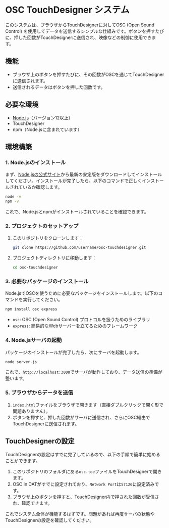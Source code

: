 # OSC TouchDesigner システム

このシステムは、ブラウザからTouchDesignerに対してOSC (Open Sound Control) を使用してデータを送信するシンプルな仕組みです。ボタンを押すたびに、押した回数がTouchDesignerに送信され、映像などの制御に使用できます。

## 機能
- ブラウザ上のボタンを押すたびに、その回数がOSCを通じてTouchDesignerに送信されます。
- 送信されるデータはボタンを押した回数です。

## 必要な環境

- [Node.js](https://nodejs.org/)（バージョン12以上）
- TouchDesigner
- npm（Node.jsに含まれています）

## 環境構築

### 1. Node.jsのインストール

まず、[Node.jsの公式サイト](https://nodejs.org/)から最新の安定版をダウンロードしてインストールしてください。インストールが完了したら、以下のコマンドで正しくインストールされているか確認します。

```bash
node -v
npm -v
```

これで、Node.jsとnpmがインストールされていることを確認できます。

### 2. プロジェクトのセットアップ

1. このリポジトリをクローンします：

   ```bash
   git clone https://github.com/username/osc-touchdesigner.git
   ```

2. プロジェクトディレクトリに移動します：

   ```bash
   cd osc-touchdesigner
   ```

### 3. 必要なパッケージのインストール

Node.jsでOSCを使うために必要なパッケージをインストールします。以下のコマンドを実行してください。

```bash
npm install osc express
```

- `osc`: OSC (Open Sound Control) プロトコルを扱うためのライブラリ
- `express`: 簡易的なWebサーバーを立てるためのフレームワーク

### 4. Node.jsサーバの起動

パッケージのインストールが完了したら、次にサーバを起動します。

```bash
node server.js
```

これで、`http://localhost:3000`でサーバが動作しており、データ送信の準備が整います。

### 5. ブラウザからデータを送信

1. `index.html`ファイルをブラウザで開きます（直接ダブルクリックで開く形で問題ありません）。
2. ボタンを押すと、押した回数がサーバに送信され、さらにOSC経由でTouchDesignerに送信されます。

## TouchDesignerの設定

TouchDesignerの設定はすでに完了しているので、以下の手順で簡単に始めることができます。

1. このリポジトリのフォルダにある`osc.toe`ファイルをTouchDesignerで開きます。
2. OSC In DATがすでに設定されており、`Network Port`は`57120`に設定済みです。
3. ブラウザ上のボタンを押すと、TouchDesigner内で押された回数が受信され、確認できます。

これでシステム全体が機能するはずです。問題があれば再度サーバの状態やTouchDesignerの設定を確認してください。
